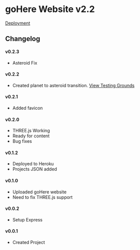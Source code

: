 # goHere Website v2.2
[Deployment](https://gohere-test.herokuapp.com/)

## Changelog
#### v0.2.3
* Asteroid Fix
#### v0.2.2
* Created planet to asteroid transition.
[View Testing Grounds](https://gohere-test.herokuapp.com/testgrounds.html)
#### v0.2.1
* Added favicon
#### v0.2.0
* THREE.js Working 
* Ready for content
* Bug fixes
#### v0.1.2
* Deployed to Heroku
* Projects JSON added
#### v0.1.0
* Uploaded goHere website
* Need to fix THREE.js support
#### v0.0.2 
* Setup Express
#### v0.0.1 
* Created Project

